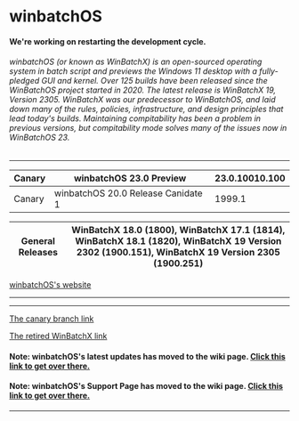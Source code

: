 # winbatchOS
#### We're working on restarting the development cycle.

###### winbatchOS (or known as WinBatchX) is an open-sourced operating system in batch script and previews the Windows 11 desktop with a fully-pledged GUI and kernel. Over 125 builds have been released since the WinBatchOS project started in 2020. The latest release is WinBatchX 19, Version 2305. WinBatchX was our predecessor to WinBatchOS, and laid down many of the rules, policies, infrastructure, and design principles that lead today's builds. Maintaining compitability has been a problem in previous versions, but compitability mode solves many of the issues now in WinBatchOS 23.
---

Canary | winbatchOS 23.0 Preview | 23.0.10010.100
-|-|-
Canary | winbatchOS 20.0 Release Canidate 1 | 1999.1

General Releases | WinBatchX 18.0 (1800), WinBatchX 17.1 (1814), WinBatchX 18.1 (1820), WinBatchX 19 Version 2302 (1900.151), WinBatchX 19 Version 2305 (1900.251)
-|-

[winbatchOS's website](https://bes-ptah.github.io/winbatchOS/)
***


***

[The canary branch link](https://github.com/bes-ptah/winbatchOS/tree/canary)

[The retired WinBatchX link](https://github.com/bes-ptah/winbatchx/)

#### Note: winbatchOS's latest updates has moved to the wiki page. [Click this link to get over there.](https://github.com/bes-ptah/winbatchOS/wiki)

#### Note: winbatchOS's Support Page has moved to the wiki page. [Click this link to get over there.](https://github.com/bes-ptah/winbatchOS/wiki/Support-Page)






***







